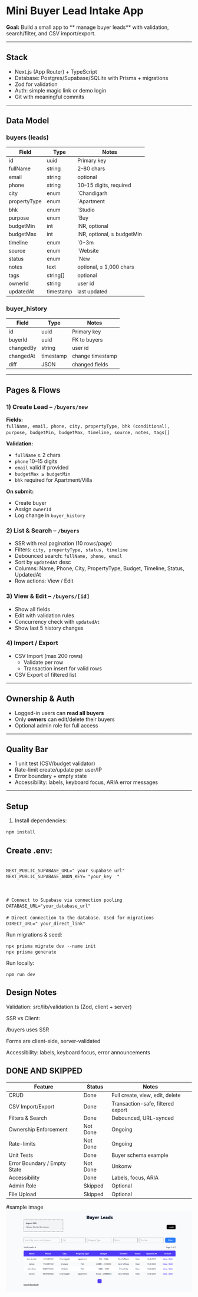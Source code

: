 # Mini Buyer Lead Intake App

**Goal:** Build a small app to ** manage buyer leads** with validation, search/filter, and CSV import/export.

---

## Stack

- Next.js (App Router) + TypeScript  
- Database: Postgres/Supabase/SQLite with Prisma + migrations  
- Zod for validation  
- Auth: simple magic link or demo login  
- Git with meaningful commits  

---

## Data Model

### buyers (leads)

| Field | Type | Notes |
|-------|------|------|
| id | uuid | Primary key |
| fullName | string | 2–80 chars |
| email | string | optional |
| phone | string | 10–15 digits, required |
| city | enum | `Chandigarh|Mohali|Zirakpur|Panchkula|Other` |
| propertyType | enum | `Apartment|Villa|Plot|Office|Retail` |
| bhk | enum | `Studio|1|2|3|4`, optional for non-residential |
| purpose | enum | `Buy|Rent` |
| budgetMin | int | INR, optional |
| budgetMax | int | INR, optional, ≥ budgetMin |
| timeline | enum | `0-3m|3-6m|>6m|Exploring` |
| source | enum | `Website|Referral|Walk-in|Call|Other` |
| status | enum | `New|Qualified|Contacted|Visited|Negotiation|Converted|Dropped`, default `New` |
| notes | text | optional, ≤ 1,000 chars |
| tags | string[] | optional |
| ownerId | string | user id |
| updatedAt | timestamp | last updated |

### buyer_history

| Field | Type | Notes |
|-------|------|------|
| id | uuid | Primary key |
| buyerId | uuid | FK to buyers |
| changedBy | string | user id |
| changedAt | timestamp | change timestamp |
| diff | JSON | changed fields |

---

## Pages & Flows

### 1) Create Lead – `/buyers/new`

**Fields:**  
`fullName, email, phone, city, propertyType, bhk (conditional), purpose, budgetMin, budgetMax, timeline, source, notes, tags[]`

**Validation:**  
- `fullName` ≥ 2 chars  
- `phone` 10–15 digits  
- `email` valid if provided  
- `budgetMax ≥ budgetMin`  
- `bhk` required for Apartment/Villa  

**On submit:**  
- Create buyer  
- Assign `ownerId`  
- Log change in `buyer_history`  

### 2) List & Search – `/buyers`

- SSR with real pagination (10 rows/page)  
- Filters: `city, propertyType, status, timeline`  
- Debounced search: `fullName, phone, email`  
- Sort by `updatedAt` desc  
- Columns: Name, Phone, City, PropertyType, Budget, Timeline, Status, UpdatedAt  
- Row actions: View / Edit  

### 3) View & Edit – `/buyers/[id]`

- Show all fields  
- Edit with validation rules  
- Concurrency check with `updatedAt`  
- Show last 5 history changes  

### 4) Import / Export

- CSV Import (max 200 rows)  
  - Validate per row  
  - Transaction insert for valid rows  
- CSV Export of filtered list  

---

## Ownership & Auth

- Logged-in users can **read all buyers**  
- Only **owners** can edit/delete their buyers  
- Optional admin role for full access  

---

## Quality Bar

- 1 unit test (CSV/budget validator)  
- Rate-limit create/update per user/IP  
- Error boundary + empty state  
- Accessibility: labels, keyboard focus, ARIA error messages  

---

## Setup

1. Install dependencies:  
```bash
npm install
```

## Create .env:
```

NEXT_PUBLIC_SUPABASE_URL=" your supabase url"
NEXT_PUBLIC_SUPABASE_ANON_KEY= "your_key  " 



# Connect to Supabase via connection pooling
DATABASE_URL="your_database_url"

# Direct connection to the database. Used for migrations
DIRECT_URL=" your_direct_link"

```

Run migrations & seed:
```
npx prisma migrate dev --name init
npx prisma generate

```

Run locally:
```
npm run dev
```

## Design Notes

Validation: src/lib/validation.ts (Zod, client + server)

SSR vs Client:

/buyers uses SSR

Forms are client-side, server-validated

Accessibility: labels, keyboard focus, error announcements

## DONE AND SKIPPED

| Feature                      | Status    | Notes                             |
| ---------------------------- | --------- | --------------------------------- |
| CRUD                         |  Done    | Full create, view, edit, delete   |
| CSV Import/Export            |  Done    | Transaction-safe, filtered export |
| Filters & Search             |  Done    | Debounced, URL-synced             |
| Ownership Enforcement        |  Not Done   |   Ongoing               |
| Rate-limits                  | Not Done    | Ongoing                |
| Unit Tests                   |  Done    | Buyer schema example              |
| Error Boundary / Empty State |  Not Done    | Unkonw                          |
| Accessibility                |  Done    | Labels, focus, ARIA               |
| Admin Role                   | Skipped | Optional                          |
| File Upload                  |  Skipped | Optional                          |

#sample image
![App Screenshot](public/image.png)

